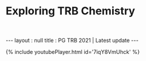 <h1>Exploring TRB Chemistry</h1><br><br>---
layout : null
title : PG TRB 2021 | Latest update
---

{% include youtubePlayer.html id='7iqY8VmUhck' %}<br>